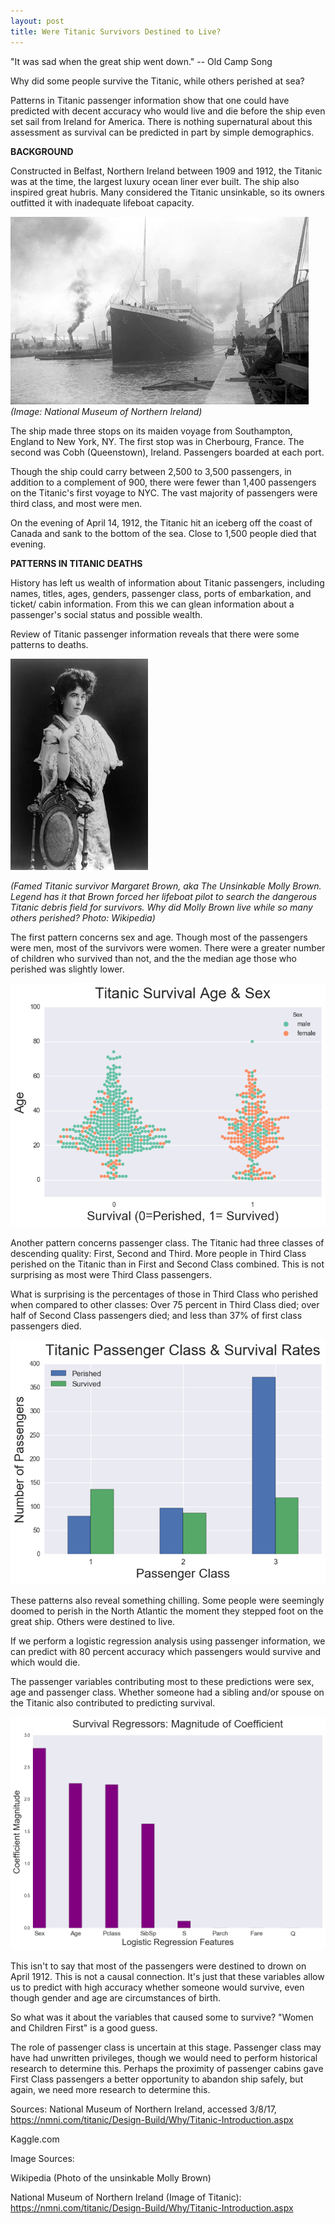 ```yaml
---
layout: post
title: Were Titanic Survivors Destined to Live?
---
```


"It was sad when the great ship went down." -- Old Camp Song

Why did some people survive the Titanic, while others perished at sea?

Patterns in Titanic passenger information show that one could have predicted with decent accuracy who would live and die before the ship even set sail from Ireland for America. There is nothing supernatural about this assessment as survival can be predicted in part by simple demographics.

**BACKGROUND**

Constructed in Belfast, Northern Ireland between 1909 and 1912, the Titanic was at the time, the largest luxury ocean liner ever built. The ship also inspired great hubris. Many considered the Titanic unsinkable, so its owners outfitted it with inadequate lifeboat capacity.

![Titanicmap](../images/Project5Titanic/Titanic.jpg)
*(Image: National Museum of Northern Ireland)*

The ship made three stops on its maiden voyage from Southampton, England to New York, NY. The first stop was in Cherbourg, France. The second was Cobh (Queenstown), Ireland. Passengers boarded at each port.

Though the ship could carry between 2,500 to 3,500 passengers, in addition to a complement of 900, there were fewer than 1,400 passengers on the Titanic's first voyage to NYC. The vast majority of passengers were third class, and most were men.

On the evening of April 14, 1912, the Titanic hit an iceberg off the coast of Canada and sank to the bottom of the sea. Close to 1,500 people died that evening.

**PATTERNS IN TITANIC DEATHS**

History has left us wealth of information about Titanic passengers, including names, titles, ages, genders, passenger class, ports of embarkation, and ticket/ cabin information. From this we can glean information about a passenger's social status and possible wealth.

Review of Titanic passenger information reveals that there were some patterns to deaths.

![MollyBrownmap](../images/Project5Titanic/Margaret_Brown.jpg)

*(Famed Titanic survivor Margaret Brown, aka The Unsinkable Molly Brown. Legend has it that Brown forced her lifeboat pilot to search the dangerous Titanic debris field for survivors. Why did Molly Brown live while so many others perished? Photo: Wikipedia)*

The first pattern concerns sex and age. Though most of the passengers were men, most of the survivors were women. There were a greater number of children who survived than not, and the the median age those who perished was slightly lower.

![Treemap](../images/Project5Titanic/ChristmasTree.png)

Another pattern concerns passenger class. The Titanic had three classes of descending quality: First, Second and Third. More people in Third Class perished on the Titanic than in First and Second Class combined. This is not surprising as most were Third Class passengers.

What is surprising is the percentages of those in Third Class who perished when compared to other classes: Over 75 percent in Third Class died; over half of Second Class passengers died; and less than 37% of first class passengers died.

![Pclassmap](../images/Project5Titanic/Pclass.png)

These patterns also reveal something chilling. Some people were seemingly doomed to perish in the North Atlantic the moment they stepped foot on the great ship. Others were destined to live.

If we perform a logistic regression analysis using passenger information, we can predict with 80 percent accuracy which passengers would survive and which would die.

The passenger variables contributing most to these predictions were sex, age and passenger class. Whether someone had a sibling and/or spouse on the Titanic also contributed to predicting survival.

![Regressorsmap](../images/Project5Titanic/TitanicVariables.png)

This isn't to say that most of the passengers were destined to drown on April 1912. This is not a causal connection. It's just that these variables allow us to predict with high accuracy whether someone would survive, even though gender and age are circumstances of birth.

So what was it about the variables that caused some to survive? "Women and Children First" is a good guess.

The role of passenger class is uncertain at this stage. Passenger class may have had unwritten privileges, though we would need to perform historical research to determine this.  Perhaps the proximity of passenger cabins gave First Class passengers a better opportunity to abandon ship safely, but again, we need more research to determine this.

Sources:
National Museum of Northern Ireland, accessed 3/8/17, https://nmni.com/titanic/Design-Build/Why/Titanic-Introduction.aspx

Kaggle.com


Image Sources:

Wikipedia (Photo of the unsinkable Molly Brown)

National Museum of Northern Ireland (Image of Titanic): https://nmni.com/titanic/Design-Build/Why/Titanic-Introduction.aspx
